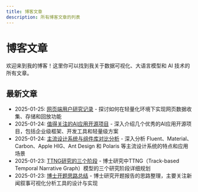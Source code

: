 ```yaml
---
title: 博客文章
description: 所有博客文章的列表
---
```


# 博客文章

欢迎来到我的博客！这里你可以找到我关于数据可视化、大语言模型和 AI 技术的所有文章。

## 最新文章

<!-- 文章列表将由脚本自动生成 -->

- 2025-01-25: [网页端用户研究记录](/zh/blog/posts/2025-01-25-11-12-29-网页端用户研究记录) - 探讨如何在轻量化环境下实现网页数据收集、存储和回放功能
- 2025-01-24: [值得关注的AI应用开源项目](/zh/blog/posts/2025-01-24-22-38-58-AI应用开源项目) - 深入介绍几个优秀的AI应用开源项目，包括企业级框架、开发工具和轻量级方案
- 2025-01-24: [主流设计系统与组件库对比分析](/zh/blog/posts/2025-01-24-00-30-58-主流设计系统与组件库对比分析) - 深入分析 Fluent、Material、Carbon、Apple HIG、Ant Design 和 Polaris 等主流设计系统的特点和应用场景
- 2025-01-23: [TTNG研究的三个阶段](/zh/blog/posts/2025-01-23-10-14-51-ttng三阶段) - 博士研究中TTNG（Track-based Temporal Narrative Graph）模型的三个研究阶段详细规划
- 2025-01-23: [博士开题思路总结](/zh/blog/posts/2025-01-23-17-00-35-博士开题思路总结) - 博士研究开题报告的思路整理，主要关注新闻叙事可视化分析工具的设计与实现